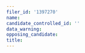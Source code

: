 ```yaml
---
filer_id: '1397270'
name: 
candidate_controlled_id: ''
data_warning: 
opposing_candidate: 
title: 
---
```

